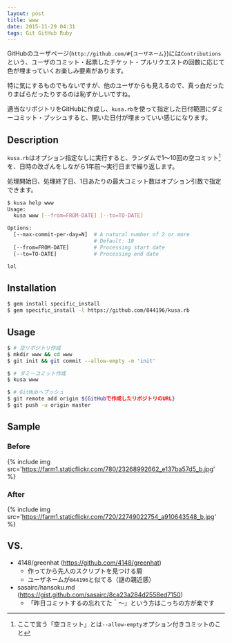 ```yaml
---
layout: post
title: www
date: 2015-11-29 04:31
tags: Git GitHub Ruby
---
```



GitHubのユーザページ(`http://github.com/#{ユーザネーム}`)には`Contributions`という、ユーザのコミット・起票したチケット・プルリクエストの回数に応じて色が埋まっていくお楽しみ要素があります。

特に気にするものでもないですが、他のユーザからも見えるので、真っ白だったりまばらだったりするのは恥ずかしいですね。

適当なリポジトリをGitHubに作成し、`kusa.rb`を使って指定した日付範囲にダミーコミット・プッシュすると、開いた日付が埋まっていい感じになります。


## Description

`kusa.rb`はオプション指定なしに実行すると、ランダムで1〜10回の空コミット[^1]を、日時の改ざんをしながら1年前〜実行日まで繰り返します。

処理開始日、処理終了日、1日あたりの最大コミット数はオプション引数で指定できます。

```bash
$ kusa help www
Usage:
  kusa www [--from=FROM-DATE] [--to=TO-DATE]

Options:
  [--max-commit-per-day=N]  # A natural number of 2 or more
                            # Default: 10
  [--from=FROM-DATE]        # Processing start date
  [--to=TO-DATE]            # Processing end date

lol
```

[^1]: ここで言う「空コミット」とは`--allow-empty`オプション付きコミットのこと


## Installation

```bash
$ gem install specific_install
$ gem specific_install -l https://github.com/844196/kusa.rb
```


## Usage

```bash
$ # 空リポジトリ作成
$ mkdir www && cd www
$ git init && git commit --allow-empty -m 'init'

$ # ダミーコミット作成
$ kusa www

$ # GitHubへプッシュ
$ git remote add origin ${GitHubで作成したリポジトリのURL}
$ git push -u origin master
```


## Sample
### Before

{% include img src='https://farm1.staticflickr.com/780/23268992662_e137ba57d5_b.jpg' %}

### After

{% include img src='https://farm1.staticflickr.com/720/22749022754_a910643548_b.jpg' %}


## VS.

- 4148/greenhat (<https://github.com/4148/greenhat>)
    - 作ってから先人のスクリプトを見つける屑
    - ユーザネームが`844196`と似てる（謎の親近感）
- sasairc/hansoku.md (<https://gist.github.com/sasairc/8ca23a284d2558ed7150>)
    - 「昨日コミットするの忘れてた＾〜」という方はこっちの方が楽です
